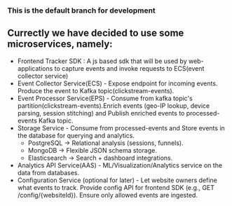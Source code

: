 ### This is the default branch for development

## Currectly we have decided to use some microservices, namely:
- Frontend Tracker SDK : A js based sdk that will be used by web-applications to capture events and invoke requests to ECS(event collector service)
- Event Collector Service(ECS) - Expose endpoint for incoming events. Produce the event to Kafka topic(clickstream-events).
- Event Processor Service(EPS) - Consume from kafka topic's partition(clickstream-events).Enrich events (geo-IP lookup, device parsing, session stitching) and Publish enriched events to processed-events Kafka topic.
- Storage Service - Consume from processed-events and Store events in the database for querying and analytics.
    - PostgreSQL → Relational analysis (sessions, funnels).
    - MongoDB → Flexible JSON schema storage.
    - Elasticsearch → Search + dashboard integrations.
- Analytics API Service(AAS) - ML/Visualization/Analytics service on the data from databases.
- Configuration Service (optional for later) - Let website owners define what events to track. Provide config API for frontend SDK (e.g., GET /config/{websiteId}). Ensure only allowed events are ingested.

